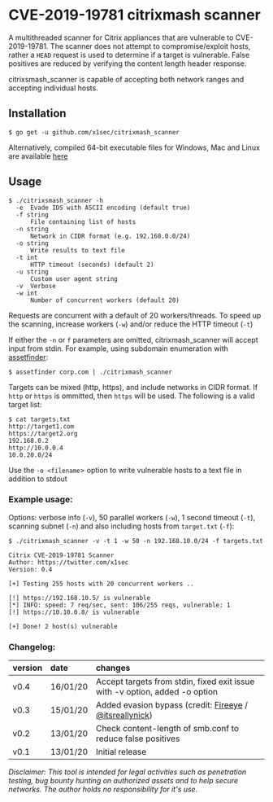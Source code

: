 # CVE-2019-19781 citrixmash scanner

A multithreaded scanner for Citrix appliances that are vulnerable to CVE-2019-19781.
The scanner does not attempt to compromise/exploit hosts, rather a `HEAD` request is used to determine if a target is vulnerable. False positives are reduced by verifying the content length header response.

citrixsmash_scanner is capable of accepting both network ranges and accepting individual hosts. 

## Installation 
```
$ go get -u github.com/x1sec/citrixmash_scanner
```
Alternatively, compiled 64-bit executable files for Windows, Mac and Linux are available [here](https://github.com/x1sec/citrixmash_scanner/releases/)

## Usage
```
$ ./citrixsmash_scanner -h
  -e  Evade IDS with ASCII encoding (default true)
  -f string
      File containing list of hosts
  -n string
      Network in CIDR format (e.g. 192.168.0.0/24)
  -o string
      Write results to text file
  -t int
      HTTP timeout (seconds) (default 2)
  -u string
      Custom user agent string
  -v  Verbose
  -w int
      Number of concurrent workers (default 20)
```

Requests are concurrent with a default of 20 workers/threads. To speed up the scanning, increase workers (`-w`) and/or reduce the HTTP timeout (`-t`)

If either the `-n` or `f` parameters are omitted, citrixmash_scanner will accept input from stdin. 
For example, using subdomain enumeration with [assetfinder](https://github.com/tomnomnom/assetfinder):
```
$ assetfinder corp.com | ./citrixmash_scanner 
```

Targets can be mixed (http, https), and include networks in CIDR format. If `http` or `https` is ommitted, then `https` will be used. The following is a valid target list:
```
$ cat targets.txt
http://target1.com
https://target2.org
192.168.0.2
http://10.0.0.4
10.0.20.0/24
```

Use the `-o <filename`> option to write vulnerable hosts to a text file in addition to stdout

### Example usage:
Options: verbose info (`-v`), 50 parallel workers (`-w`), 1 second timeout (`-t`), scanning subnet (`-n`) and also including hosts from `target.txt` (`-f`):

```
$ ./citrixmash_scanner -v -t 1 -w 50 -n 192.168.10.0/24 -f targets.txt 

Citrix CVE-2019-19781 Scanner
Author: https://twitter.com/x1sec
Version: 0.4

[+] Testing 255 hosts with 20 concurrent workers ..

[!] https://192.168.10.5/ is vulnerable
[*] INFO: speed: 7 req/sec, sent: 106/255 reqs, vulnerable: 1
[!] https://10.10.0.8/ is vulnerable

[+] Done! 2 host(s) vulnerable
```

### Changelog:
| version | date | changes |
|:---|:---|:---|
| v0.4 | 16/01/20 | Accept targets from stdin, fixed exit issue with -v option, added -o option |
| v0.3 | 15/01/20 | Added evasion bypass (credit: [Fireeye](https://www.fireeye.com/blog/products-and-services/2020/01/rough-patch-promise-it-will-be-200-ok.html)  / [@itsreallynick](https://twitter.com/ItsReallyNick)) |
| v0.2 | 13/01/20 | Check content-length of smb.conf to reduce false positives |
| v0.1 | 13/01/20 | Initial release |


*Disclaimer: This tool is intended for legal activities such as penetration testing, bug bounty hunting on authorized assets and to help secure networks. The author holds no responsibility for it's use.*

